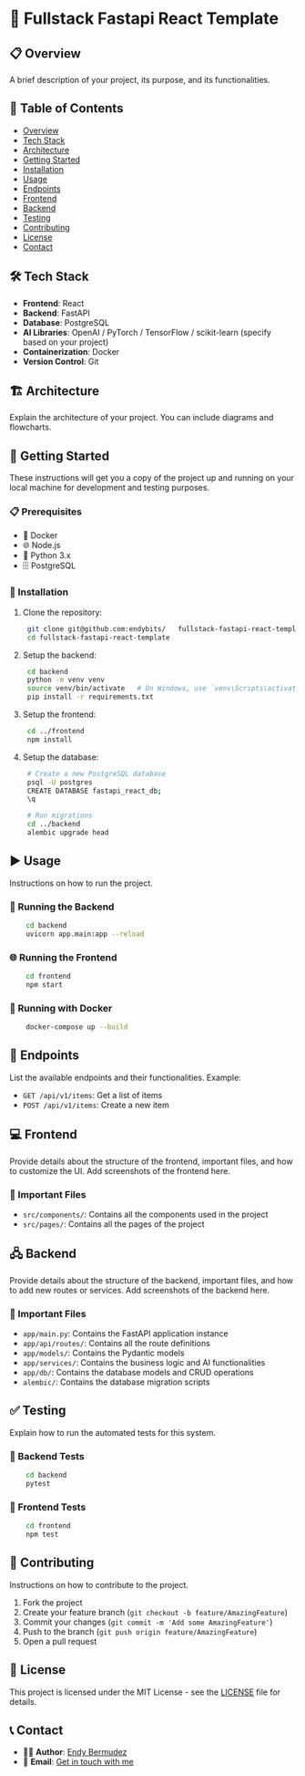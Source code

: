 # 🚀 Fullstack Fastapi React Template

## 📋 Overview
A brief description of your project, its purpose, and its functionalities.


## 📑 Table of Contents
- [Overview](#-overview)
- [Tech Stack](#-tech-stack)
- [Architecture](#-architecture)
- [Getting Started](#-getting-started)
- [Installation](#-installation)
- [Usage](#-usage)
- [Endpoints](#-endpoints)
- [Frontend](#-frontend)
- [Backend](#-backend)
- [Testing](#-testing)
- [Contributing](#-contributing)
- [License](#-license)
- [Contact](#-contact)

## 🛠️ Tech Stack
- **Frontend**: React
- **Backend**: FastAPI
- **Database**: PostgreSQL
- **AI Libraries**: OpenAI / PyTorch / TensorFlow / scikit-learn (specify based on your project)
- **Containerization**: Docker
- **Version Control**: Git

## 🏗️ Architecture
Explain the architecture of your project. You can include diagrams and flowcharts.

## 🏁 Getting Started
These instructions will get you a copy of the project up and running on your local machine for development and testing purposes.

### 📋 Prerequisites
- 🐳 Docker
- 🌐 Node.js
- 🐍 Python 3.x
- 🗄️ PostgreSQL

### 🔧 Installation
1. Clone the repository:
   ```sh
    git clone git@github.com:endybits/   fullstack-fastapi-react-template.git
    cd fullstack-fastapi-react-template
   ```

2. Setup the backend:
   ```sh
    cd backend
    python -m venv venv
    source venv/bin/activate   # On Windows, use `venv\Scripts\activate`
    pip install -r requirements.txt
   ```

3. Setup the frontend:
   ```sh
    cd ../frontend
    npm install
   ```

4. Setup the database:
   ```sh
    # Create a new PostgreSQL database
    psql -U postgres
    CREATE DATABASE fastapi_react_db;
    \q

    # Run migrations
    cd ../backend
    alembic upgrade head
   ```

## ▶️ Usage

Instructions on how to run the project.

### 🚀 Running the Backend
```sh
    cd backend
    uvicorn app.main:app --reload
```

### 🌐 Running the Frontend
```sh
    cd frontend
    npm start
```

### 🐳 Running with Docker
```sh
    docker-compose up --build
```

## 🔗 Endpoints

List the available endpoints and their functionalities.
Example:
- `GET /api/v1/items`: Get a list of items
- `POST /api/v1/items`: Create a new item


## 💻 Frontend
Provide details about the structure of the frontend, important files, and how to customize the UI. Add screenshots of the frontend here.

### 📂 Important Files
- `src/components/`: Contains all the components used in the project
- `src/pages/`: Contains all the pages of the project

## 🖧 Backend
Provide details about the structure of the backend, important files, and how to add new routes or services. Add screenshots of the backend here.

### 📂 Important Files
- `app/main.py`: Contains the FastAPI application instance
- `app/api/routes/`: Contains all the route definitions
- `app/models/`: Contains the Pydantic models
- `app/services/`: Contains the business logic and AI functionalities
- `app/db/`: Contains the database models and CRUD operations
- `alembic/`: Contains the database migration scripts

## ✅ Testing
Explain how to run the automated tests for this system.

### 🧪 Backend Tests
```sh
    cd backend
    pytest
```

### 🧪 Frontend Tests
```sh
    cd frontend
    npm test
```

## 🤝 Contributing
Instructions on how to contribute to the project. 

1. Fork the project
2. Create your feature branch (`git checkout -b feature/AmazingFeature`)
3. Commit your changes (`git commit -m 'Add some AmazingFeature'`)
4. Push to the branch (`git push origin feature/AmazingFeature`)
5. Open a pull request

## 📝 License
This project is licensed under the MIT License - see the [LICENSE](LICENSE) file for details.

## 📞 Contact
- 👨‍💻 **Author**: [Endy Bermudez](https://endyb.dev)
- 📧 **Email**: [Get in touch with me](mailto:endyb.dev@gmail.com)
